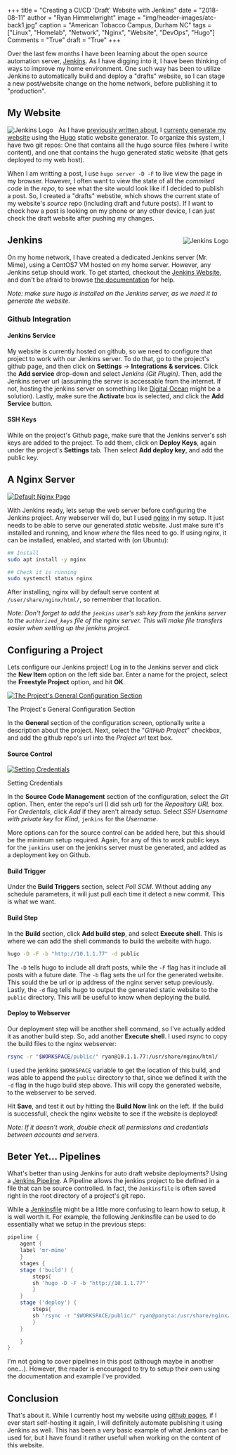 +++
title    = "Creating a CI/CD 'Draft' Website with Jenkins"
date     = "2018-08-11"
author   = "Ryan Himmelwright"
image    = "img/header-images/atc-back1.jpg"
caption  = "American Tobacco Campus, Durham NC"
tags     = ["Linux", "Homelab", "Network", "Nginx", "Website", "DevOps", "Hugo"]
Comments = "True"
draft    = "True"
+++

Over the last few months I have been learning about the open source
automation server, [Jenkins](https://jenkins.io/). As I have digging
into it, I have been thinking of ways to improve my home
environment. One such way has been to utilize Jenkins to automatically
build and deploy a "drafts" website, so I can stage a new post/website
change on the home network, before publishing it to
"production".

<!--more-->

## My Website

<a href="../../img/posts/draft-website-jenkins/jenkins-logo.png"><img
src="../../img/posts/draft-website-jenkins/jenkins-logo.png" style="max-width:
50%; float: left; margin: 0px 12px 0px 0px;" alt="Jenkins Logo" /></a> 

As I have [previously written about](../website-transition-to-hugo/),
I [currenty generate my website](../website-switched-to-hugo/) using
the [Hugo](https://gohugo.io) static website generator. To organize
this system, I have two git repos: One that contains all the hugo
source files (where I write content), and one that contains the hugo
generated static website (that gets deployed to my web host).

When I am writting a post, I use `hugo server -D -F` to live view the
page in my browser. However, I often want to view the state of all the
*commited code* in the *repo*, to see what the site would look like if
I decided to publish a post. So, I created a "drafts" webstite, which
shows the current state of my website's *source* repo (including draft
and future posts). If I want to check how a post is looking on my
phone or any other device, I can just check the draft website after
pushing my changes.

<a href="../../img/posts/draft-website-jenkins/mr-mime.png"><img
src="../../img/posts/draft-website-jenkins/mr-mime.png" style="max-width:
45%; float: right; margin: 20px 0px 0px 10px;" alt="Jenkins Logo" /></a> 

## Jenkins

On my home network, I have created a dedicated Jenkins server
(Mr. Mime), using a CentOS7 VM hosted on my home server. However, any
Jenkins setup should work. To get started, checkout the [Jenkins
Website](https://jenkins.io/download/), and don't be afraid to browse
[the documentation](https://jenkins.io/doc/) for help.

*Note: make sure hugo is installed on the Jenkins server, as we need
it to generate the website.*


### Github Integration

#### Jenkins Service
My website is currently hosted on github, so we need to configure that
project to work with our Jenkins server. To do that, go to the
project's github page, and then click on **Settings** ->
**Integrations & services**. Click the **Add service** drop-down and
select *Jenkins (Git Plugin)*. Then, add the Jenkins server url
(assuming the server is accessable from the internet. If not, hosting
the jenkins server on something like [Digital
Ocean](http://digitalocean.com) might be a solution). Lastly, make
sure the **Activate** box is selected, and click the **Add Service**
button.

#### SSH Keys

While on the project's Github page, make sure that the Jenkins
server's ssh keys are added to the project. To add them, click on
**Deploy Keys**, again under the project's **Settings** tab. Then
select **Add deploy key**, and add the public key.

## A Nginx Server

<a href="../../img/posts/draft-website-jenkins/nginx.png"><img
src="../../img/posts/draft-website-jenkins/nginx.png" style="max-width:
100%; float: center; margin: 0px 0px 0px 0px;" alt="Default Nginx Page" /></a> 

With Jenkins ready, lets setup the web server before configuring the
Jenkins project. Any webserver will do, but I used
[nginx](https://nginx.org/en/) in my setup. It just needs to be able
to serve our generated *static* website. Just make sure it's installed
and running, and know *where* the files need to go. If using nginx, it
can be installed, enabled, and started with (on Ubuntu):

```bash 
## Install
sudo apt install -y nginx

## Check it is running
sudo systemctl status nginx
```

After installing, nginx will by default serve content at
`/user/share/nginx/html/`, so remember that location.

*Note: Don't forget to add the `jenkins` user's ssh key from the
jenkins server to the `authorized_keys` file of the nginx server. This
will make file transfers easier when setting up the jenkins project.*

## Configuring a Project

Lets configure our Jenkins project! Log in to the Jenkins
server and click the **New Item** option on the left side bar. Enter a
name for the project, select the **Freestyle Project** option, and hit
**OK**.

<a href="../../img/posts/draft-website-jenkins/general-config.png"><img
src="../../img/posts/draft-website-jenkins/general-config.png" style="max-width:
100%; float: center; margin: 0px 0px 0px 0px;" alt="The Project's General Configuration Section" /></a> 
<div class="caption">The Project's General Configuration Section</div>

In the **General** section of the configuration screen, optionally
write a description about the project. Next, select the "*GitHub
Project*" checkbox, and add the github repo's url into the *Project
url* text box.

#### Source Control

<a href="../../img/posts/draft-website-jenkins/credentials.png"><img
src="../../img/posts/draft-website-jenkins/credentials.png"
style="max-width: 100%; float: center; margin: 0px 0px 0px 0px;"
alt="Setting Credentials" /></a> 
<div class="caption">Setting Credentials</div>

In the **Source Code Management** section of the configuration, select
the *Git* option. Then, enter the repo's url (I did ssh url) for the
*Repository URL* box. For *Credentals*, click *Add* if they aren't
already setup. Select *SSH Username with private key* for *Kind*,
`jenkins` for the *Username*. 

More options can for the source control can be added here, but this
should be the minimum setup required. Again, for any of this to work
public keys for the `jenkins` user on the jenkins server must be
generated, and added as a deployment key on Github.

#### Build Trigger

Under the **Build Triggers** section, select *Poll SCM*. Without adding
any schedule parameters, it will just pull each time it detect a new
commit. This is what we want.

#### Build Step

In the **Build** section, click **Add build step**, and select
**Execute shell**. This is where we can add the shell commands to
build the website with hugo.

```bash
hugo -D -F -b "http://10.1.1.77" -d public
```

The `-D` tells hugo to include all draft posts, while the `-F` flag
has it include all posts with a future date. The `-b` flag sets the
url for the generated website. This sould the be url or ip address of
the nginx server setup previously. Lastly, the `-d` flag tells hugo to
output the generated static website to the `public` directory. This
will be useful to know when deploying the build.

#### Deploy to Webserver

Our deployment step will be another shell command, so I've actually
added it as another build step. So, add another **Execute shell**. I
used rsync to copy the build files to the nginx webserver:

```bash
rsync -r "$WORKSPACE/public/" ryan@10.1.1.77:/usr/share/nginx/html/
```

I used the jenkins `$WORKSPACE` variable to get the location of this
build, and was able to append the `public` directory to that, since we
defined it with the `-d` flag in the hugo build step above. This will
copy the generated website, to the webserver to be served.

Hit **Save**, and test it out by hitting the **Build Now** link on the
left. If the build is successfull, check the nginx website to see if
the website is deployed!

*Note: If it doesn't work, double check all permissions and
credentials between accounts and servers.*

## Beter Yet... Pipelines

What's better than using Jenkins for auto draft website deployments?
Using a [Jenkins Pipeline](https://jenkins.io/doc/book/pipeline/). A
Pipeline allows the jenkins project to be defined in a file that can
be source controlled. In fact, the `Jenkinsfile` is often saved right
in the root directory of a project's git repo. 

While a
[Jenkinsfile](https://jenkins.io/doc/book/pipeline/jenkinsfile/) might
be a little more confusing to learn how to setup, it is well worth
it. For example, the following Jenkinsfile can be used to do
essentially what we setup in the previous steps:

```groovy
pipeline {
    agent {
	label 'mr-mime'
    }
    stages {
	stage ('build') {
	    steps{
		sh 'hugo -D -F -b "http://10.1.1.77"'
	    }
	}
	stage ('deploy') {
	    steps{
		sh 'rsync -r "$WORKSPACE/public/" ryan@ponyta:/usr/share/nginx/html/'
	    }
	}

    }
}
```

I'm not going to cover pipelines in this post (although maybe in
another one...). However, the reader is encouraged to try to setup
their own using the documentation and example I've provided.

## Conclusion

That's about it. While I currently host my website using [github
pages](https://pages.github.com/), if I ever start self-hosting it
again, I will definitely automate publishing it using Jenkins as
well. This has been a *very* basic example of what Jenkins can be used
for, but I have found it rather usefull when working on the content of
this website. 
